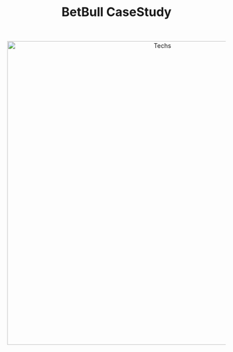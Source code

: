 <h1 align="center"> BetBull CaseStudy </h1> <br> 

<p align="center">
  <a href="#">
    <img alt="Techs" title="Techs" src="https://user-images.githubusercontent.com/34090058/87335719-69691400-c549-11ea-8946-6733f41ebab7.png"width="700">
  </a>
</p>
